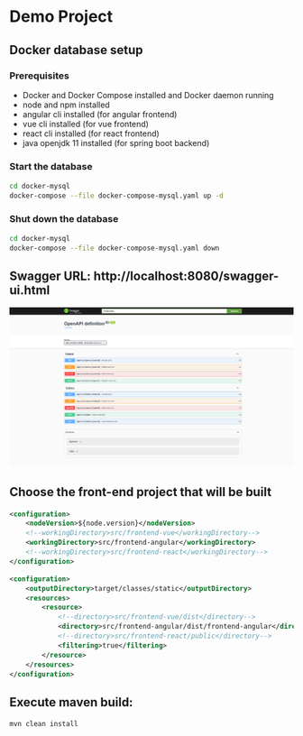 # Demo Project

## Docker database setup

### Prerequisites
- Docker and Docker Compose installed and Docker daemon running
- node and npm installed
- angular cli installed (for angular frontend)
- vue cli installed (for vue frontend)
- react cli installed (for react frontend)
- java openjdk 11 installed (for spring boot backend)

### Start the database
```bash
cd docker-mysql
docker-compose --file docker-compose-mysql.yaml up -d
```

### Shut down the database
```bash
cd docker-mysql
docker-compose --file docker-compose-mysql.yaml down
```

## Swagger URL: http://localhost:8080/swagger-ui.html

![alt text](./docs/ToDoSwagger.png)

## Choose the front-end project that will be built

```xml
<configuration>
    <nodeVersion>${node.version}</nodeVersion>
    <!--workingDirectory>src/frontend-vue</workingDirectory-->
    <workingDirectory>src/frontend-angular</workingDirectory>
    <!--workingDirectory>src/frontend-react</workingDirectory-->
</configuration>
```

```xml
<configuration>
    <outputDirectory>target/classes/static</outputDirectory>
    <resources>
        <resource>
            <!--directory>src/frontend-vue/dist</directory-->
            <directory>src/frontend-angular/dist/frontend-angular</directory>
            <!--directory>src/frontend-react/public</directory-->
            <filtering>true</filtering>
        </resource>
    </resources>
</configuration>
```

## Execute maven build:

```bash
mvn clean install
```